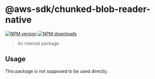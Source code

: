 # @aws-sdk/chunked-blob-reader-native

[![NPM version](https://img.shields.io/npm/v/@aws-sdk/chunked-blob-reader-native/beta.svg)](https://www.npmjs.com/package/@aws-sdk/chunked-blob-reader-native)
[![NPM downloads](https://img.shields.io/npm/dm/@aws-sdk/chunked-blob-reader-native.svg)](https://www.npmjs.com/package/@aws-sdk/chunked-blob-reader-native)

> An internal package

## Usage

This package is not supposed to be used directly.
